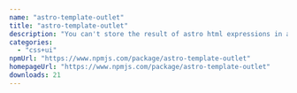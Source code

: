 ```yaml
---
name: "astro-template-outlet"
title: "astro-template-outlet"
description: "You can't store the result of astro html expressions in a variable at all but you can use templates. Templates are\r a good alternative to using JSX as variables and storing them in functions. The thing is that You don't have a way\r of using the html that "
categories:
  - "css+ui"
npmUrl: "https://www.npmjs.com/package/astro-template-outlet"
homepageUrl: "https://www.npmjs.com/package/astro-template-outlet"
downloads: 21
---
```

